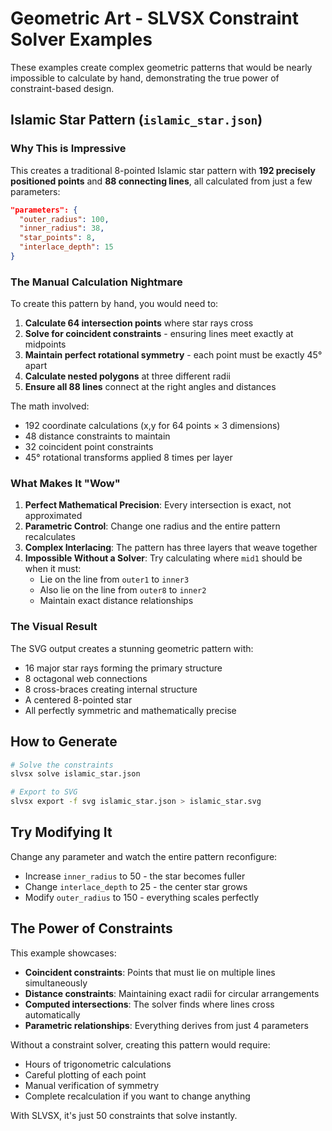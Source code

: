 # Geometric Art - SLVSX Constraint Solver Examples

These examples create complex geometric patterns that would be nearly impossible to calculate by hand, demonstrating the true power of constraint-based design.

## Islamic Star Pattern (`islamic_star.json`)

### Why This is Impressive

This creates a traditional 8-pointed Islamic star pattern with **192 precisely positioned points** and **88 connecting lines**, all calculated from just a few parameters:

```json
"parameters": {
  "outer_radius": 100,
  "inner_radius": 38,
  "star_points": 8,
  "interlace_depth": 15
}
```

### The Manual Calculation Nightmare

To create this pattern by hand, you would need to:

1. **Calculate 64 intersection points** where star rays cross
2. **Solve for coincident constraints** - ensuring lines meet exactly at midpoints
3. **Maintain perfect rotational symmetry** - each point must be exactly 45° apart
4. **Calculate nested polygons** at three different radii
5. **Ensure all 88 lines** connect at the right angles and distances

The math involved:
- 192 coordinate calculations (x,y for 64 points × 3 dimensions)
- 48 distance constraints to maintain
- 32 coincident point constraints
- 45° rotational transforms applied 8 times per layer

### What Makes It "Wow"

1. **Perfect Mathematical Precision**: Every intersection is exact, not approximated
2. **Parametric Control**: Change one radius and the entire pattern recalculates
3. **Complex Interlacing**: The pattern has three layers that weave together
4. **Impossible Without a Solver**: Try calculating where `mid1` should be when it must:
   - Lie on the line from `outer1` to `inner3`
   - Also lie on the line from `outer8` to `inner2`
   - Maintain exact distance relationships

### The Visual Result

The SVG output creates a stunning geometric pattern with:
- 16 major star rays forming the primary structure
- 8 octagonal web connections
- 8 cross-braces creating internal structure
- A centered 8-pointed star
- All perfectly symmetric and mathematically precise

## How to Generate

```bash
# Solve the constraints
slvsx solve islamic_star.json

# Export to SVG
slvsx export -f svg islamic_star.json > islamic_star.svg
```

## Try Modifying It

Change any parameter and watch the entire pattern reconfigure:
- Increase `inner_radius` to 50 - the star becomes fuller
- Change `interlace_depth` to 25 - the center star grows
- Modify `outer_radius` to 150 - everything scales perfectly

## The Power of Constraints

This example showcases:
- **Coincident constraints**: Points that must lie on multiple lines simultaneously
- **Distance constraints**: Maintaining exact radii for circular arrangements
- **Computed intersections**: The solver finds where lines cross automatically
- **Parametric relationships**: Everything derives from just 4 parameters

Without a constraint solver, creating this pattern would require:
- Hours of trigonometric calculations
- Careful plotting of each point
- Manual verification of symmetry
- Complete recalculation if you want to change anything

With SLVSX, it's just 50 constraints that solve instantly.